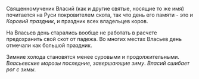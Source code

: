 Священномученик Власий (как и другие святые, носящие то же имя) почи­тается на Руси покровителем скота, так что день его памяти - это и _Коровий праздник_, и праздник всех владельцев коров.

На Власьев день старались вообще не работать в расчете предохранить свой скот от падежа. Во многих местах Власьев день отмечали как большой праздник.

Зимние холода становятся менее суровыми и продолжительными.
_Власьевские морозы последние, завершающие зиму_.
_Власий сшибает рог с зимы_.